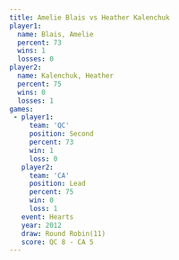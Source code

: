 ```yaml
---
title: Amelie Blais vs Heather Kalenchuk
player1:                  
  name: Blais, Amelie     
  percent: 73             
  wins: 1                 
  losses: 0               
player2:                  
  name: Kalenchuk, Heather
  percent: 75             
  wins: 0                 
  losses: 1               
games:
 - player1:          
     team: 'QC'      
     position: Second
     percent: 73     
     win: 1          
     loss: 0         
   player2:        
     team: 'CA'    
     position: Lead
     percent: 75   
     win: 0        
     loss: 1       
   event: Hearts        
   year: 2012           
   draw: Round Robin(11)
   score: QC 8 - CA 5   
---
```

